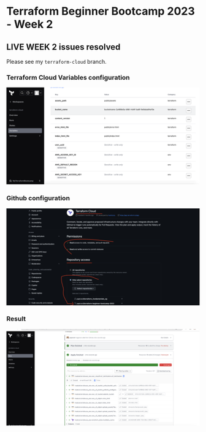 # Terraform Beginner Bootcamp 2023 - Week 2
## LIVE WEEK 2 issues resolved

Please see my `terraform-cloud` branch.



### Terraform Cloud Variables configuration

![cloudfront](images/Screenshot%202023-10-04%20at%2019.07.50.png)


### Github configuration


![cloudfront](images/Screenshot%202023-10-04%20at%2019.12.46.png)

### Result

![cloudfront](images/Screenshot%202023-10-04%20at%2021.29.48.png)